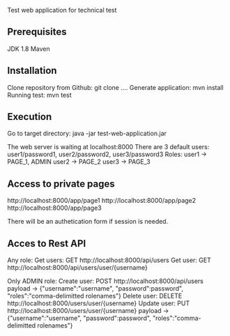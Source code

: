 Test web application for technical test

Prerequisites
-------------
JDK 1.8
Maven

Installation
------------

Clone repository from Github: git clone ....
Generate application: mvn install
Running test: mvn test

Execution
---------
Go to target directory:
java -jar test-web-application.jar

The web server is waiting at localhost:8000
There are 3 default users: user1/password1, user2/password2, user3/password3
Roles: user1 -> PAGE_1, ADMIN
	   user2 -> PAGE_2
	   user3 -> PAGE_3

Access to private pages
-----------------------
http://localhost:8000/app/page1
http://localhost:8000/app/page2
http://localhost:8000/app/page3

There will be an authetication form if session is needed.

Acces to Rest API
-----------------
Any role:
Get users:    GET http://localhost:8000/api/users
Get user:     GET http://localhost:8000/api/users/user/{username}

Only ADMIN role:
Create user:  POST http://localhost:8000/api/users 
			  payload -> {"username":"username", "password":password", "roles":"comma-delimitted rolenames"}
Delete user:  DELETE http://localhost:8000/users/user/{username}
Update user:  PUT http://localhost:8000/users/user/{username}
			  payload -> {"username":"username", "password":password", "roles":"comma-delimitted rolenames"}
